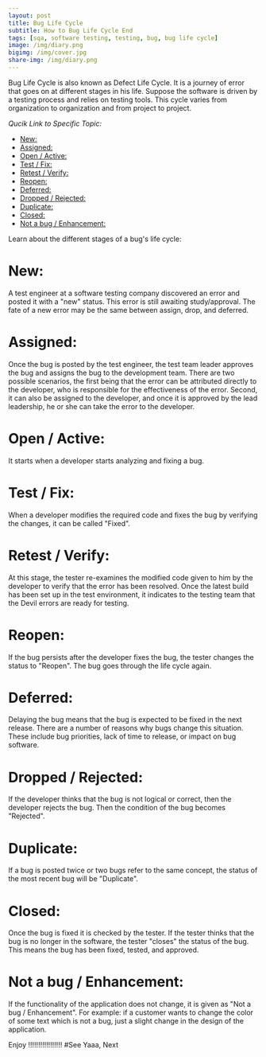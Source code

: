 ```yaml
---
layout: post
title: Bug Life Cycle
subtitle: How to Bug Life Cycle End
tags: [sqa, software testing, testing, bug, bug life cycle]
image: /img/diary.png
bigimg: /img/cover.jpg
share-img: /img/diary.png
---
```


Bug Life Cycle is also known as Defect Life Cycle. It is a journey of error that goes on at different stages in his life. Suppose the software is driven by a testing process and relies on testing tools. This cycle varies from organization to organization and from project to project.

_Qucik Link to Specific Topic:_

- [New:](#new)
- [Assigned:](#assigned)
- [Open / Active:](#open--active)
- [Test / Fix:](#test--fix)
- [Retest / Verify:](#retest--verify)
- [Reopen:](#reopen)
- [Deferred:](#deferred)
- [Dropped / Rejected:](#dropped--rejected)
- [Duplicate:](#duplicate)
- [Closed:](#closed)
- [Not a bug / Enhancement:](#not-a-bug--enhancement)

Learn about the different stages of a bug's life cycle:

# New:

A test engineer at a software testing company discovered an error and posted it with a "new" status. This error is still awaiting study/approval. The fate of a new error may be the same between assign, drop, and deferred.

# Assigned:

Once the bug is posted by the test engineer, the test team leader approves the bug and assigns the bug to the development team. There are two possible scenarios, the first being that the error can be attributed directly to the developer, who is responsible for the effectiveness of the error. Second, it can also be assigned to the developer, and once it is approved by the lead leadership, he or she can take the error to the developer.

# Open / Active:

It starts when a developer starts analyzing and fixing a bug.

# Test / Fix:

When a developer modifies the required code and fixes the bug by verifying the changes, it can be called "Fixed".

# Retest / Verify:

At this stage, the tester re-examines the modified code given to him by the developer to verify that the error has been resolved. Once the latest build has been set up in the test environment, it indicates to the testing team that the Devil errors are ready for testing.

# Reopen:

If the bug persists after the developer fixes the bug, the tester changes the status to "Reopen". The bug goes through the life cycle again.

# Deferred:

Delaying the bug means that the bug is expected to be fixed in the next release. There are a number of reasons why bugs change this situation. These include bug priorities, lack of time to release, or impact on bug software.

# Dropped / Rejected:

If the developer thinks that the bug is not logical or correct, then the developer rejects the bug. Then the condition of the bug becomes "Rejected".

# Duplicate:

If a bug is posted twice or two bugs refer to the same concept, the status of the most recent bug will be "Duplicate".

# Closed:

Once the bug is fixed it is checked by the tester. If the tester thinks that the bug is no longer in the software, the tester "closes" the status of the bug. This means the bug has been fixed, tested, and approved.

# Not a bug / Enhancement:

If the functionality of the application does not change, it is given as "Not a bug / Enhancement". For example: if a customer wants to change the color of some text which is not a bug, just a slight change in the design of the application.

Enjoy !!!!!!!!!!!!!!!!!
#See Yaaa, Next
